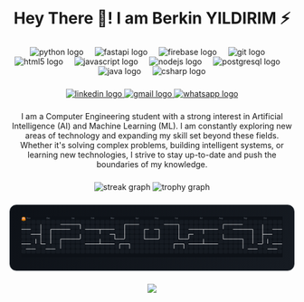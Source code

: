 <h1 align="center">Hey There 👋! I am Berkin YILDIRIM ⚡</h1>

###

<div align="center">
  <img src="https://cdn.jsdelivr.net/gh/devicons/devicon/icons/python/python-original.svg" height="65" alt="python logo" />
  <img width="12" />
  <img src="https://cdn.jsdelivr.net/gh/devicons/devicon/icons/fastapi/fastapi-original.svg" height="60" alt="fastapi logo"  />
  <img width="12" />
  <img src="https://cdn.jsdelivr.net/gh/devicons/devicon/icons/firebase/firebase-plain.svg" height="60" alt="firebase logo"  />
  <img width="12" />
  <img src="https://cdn.jsdelivr.net/gh/devicons/devicon/icons/git/git-original.svg" height="60" alt="git logo"  />
  <img width="12" />
  <img src="https://cdn.jsdelivr.net/gh/devicons/devicon/icons/html5/html5-original.svg" height="60" alt="html5 logo"  />
  <img width="12" />
  <img src="https://cdn.jsdelivr.net/gh/devicons/devicon/icons/javascript/javascript-original.svg" height="60" alt="javascript logo"  />
  <img width="12" />
  <img src="https://cdn.jsdelivr.net/gh/devicons/devicon/icons/nodejs/nodejs-original.svg" height="60" alt="nodejs logo"  />
  <img width="12" />
  <img src="https://cdn.jsdelivr.net/gh/devicons/devicon/icons/postgresql/postgresql-original.svg" height="60" alt="postgresql logo"  />
  <img width="12" />
  <img src="https://cdn.jsdelivr.net/gh/devicons/devicon/icons/java/java-original.svg" height="60" alt="java logo"  />
  <img width="12" />
  <img src="https://cdn.jsdelivr.net/gh/devicons/devicon/icons/csharp/csharp-original.svg" height="60" alt="csharp logo"  />
</div>

###

<div align="center">
  <a href="https://www.linkedin.com/in/berkiny%C4%B1ld%C4%B1r%C4%B1m/" target="_blank">
    <img src="https://img.shields.io/static/v1?message=LinkedIn&logo=linkedin&label=&color=0077B5&logoColor=white&labelColor=&style=for-the-badge" height="25" alt="linkedin logo"  />
  </a>
  <a href="yildirimberkin7@gmail.com" target="_blank">
    <img src="https://img.shields.io/static/v1?message=Gmail&logo=gmail&label=&color=D14836&logoColor=white&labelColor=&style=for-the-badge" height="25" alt="gmail logo"  />
  </a>
  <a href="+90 541 644 44 85" target="_blank">
    <img src="https://img.shields.io/static/v1?message=Whatsapp&logo=whatsapp&label=&color=25D366&logoColor=white&labelColor=&style=for-the-badge" height="25" alt="whatsapp logo"  />
  </a>
</div>

###

<p align="center">I am a Computer Engineering student with a strong interest in Artificial Intelligence (AI) and Machine Learning (ML). I am constantly exploring new areas of technology and expanding my skill set beyond these fields. Whether it's solving complex problems, building intelligent systems, or learning new technologies, I strive to stay up-to-date and push the boundaries of my knowledge.</p>

###

<div align="center">
  <img src="https://streak-stats.demolab.com?user=berkinyl&locale=en&mode=daily&theme=dracula&hide_border=false&border_radius=5&order=3" height="150" alt="streak graph"  />
  <img src="https://github-profile-trophy.vercel.app?username=berkinyl&theme=dracula&column=-1&row=1&margin-w=8&margin-h=8&no-bg=false&no-frame=false&order=4" height="150" alt="trophy graph"  />
</div>

###

<div align="center" style="background: linear-gradient(135deg, #0d1117, #161b22); padding: 20px; border-radius: 12px; border: 1px solid #30363d;">
  <picture>
    <source media="(prefers-color-scheme: dark)" srcset="https://raw.githubusercontent.com/berkinyl/berkinyl/output/pacman-contribution-graph-dark.svg">
    <source media="(prefers-color-scheme: dark)" srcset="https://raw.githubusercontent.com/berkinyl/berkinyl/output/pacman-contribution-graph-dark.svg">
    <img alt="pacman contribution graph" src="https://raw.githubusercontent.com/berkinyl/berkinyl/output/pacman-contribution-graph-dark.svg">
  </picture>
</div>

###

<div align="center">
  <img src="https://visitor-badge.laobi.icu/badge?page_id=berkinyl.berkinyl&"  />
</div>

###
